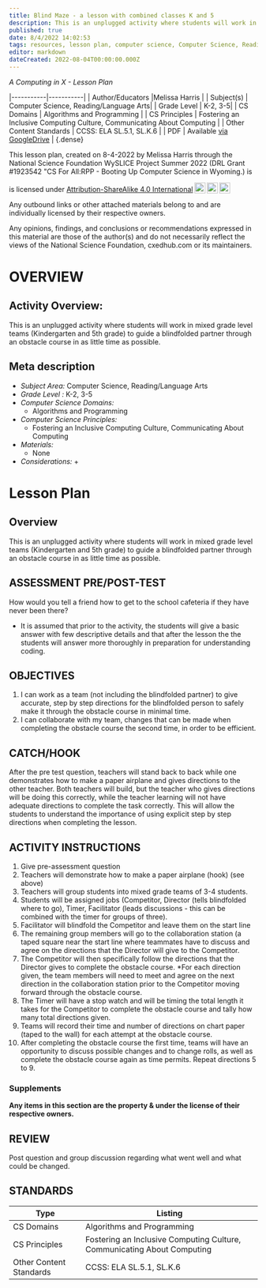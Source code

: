 ```yaml
---
title: Blind Maze - a lesson with combined classes K and 5
description: This is an unplugged activity where students will work in mixed grade level teams (Kindergarten and 5th grade) to guide a blindfolded partner through an obstacle course in as little time as possible.
published: true
date: 8/4/2022 14:02:53
tags: resources, lesson plan, computer science, Computer Science, Reading/Language Arts 
editor: markdown
dateCreated: 2022-08-04T00:00:00.000Z
---
```

*A Computing in X - Lesson Plan*

|-----------|-----------|
| Author/Educators |Melissa Harris |
| Subject(s) | Computer Science, Reading/Language Arts|
| Grade Level | K-2, 3-5|
| CS Domains | Algorithms and Programming |
| CS Principles | Fostering an Inclusive Computing Culture, Communicating About Computing |
| Other Content Standards | CCSS: ELA SL.5.1, SL.K.6 | 
| PDF | Available [via GoogleDrive]() |
{.dense}






This lesson plan, created on 8-4-2022 by Melissa Harris through the National Science Foundation WySLICE Project Summer 2022 (DRL Grant #1923542 "CS For All:RPP - Booting Up Computer Science in Wyoming.) is  <p xmlns:cc="http://creativecommons.org/ns#" >  is licensed under <a href="http://creativecommons.org/licenses/by-sa/4.0/?ref=chooser-v1" target="_blank" rel="license noopener noreferrer" style="display:inline-block;">Attribution-ShareAlike 4.0 International<img style="height:22px!important;margin-left:3px;vertical-align:text-bottom;" src="https://mirrors.creativecommons.org/presskit/icons/cc.svg?ref=chooser-v1"><img style="height:22px!important;margin-left:3px;vertical-align:text-bottom;" src="https://mirrors.creativecommons.org/presskit/icons/by.svg?ref=chooser-v1"><img style="height:22px!important;margin-left:3px;vertical-align:text-bottom;" src="https://mirrors.creativecommons.org/presskit/icons/sa.svg?ref=chooser-v1"></a></p>


Any outbound links or other attached materials belong to and are individually licensed by their respective owners. 


Any opinions, findings, and conclusions or recommendations expressed in this material are those of the author(s) and do not necessarily reflect the views of the National Science Foundation, cxedhub.com or its maintainers.


# OVERVIEW
## Activity Overview:  
This is an unplugged activity where students will work in mixed grade level teams (Kindergarten and 5th grade) to guide a blindfolded partner through an obstacle course in as little time as possible.
## Meta description
+ *Subject Area:* Computer Science, Reading/Language Arts 
+ *Grade Level :* K-2, 3-5 
+ *Computer Science Domains:*
   + Algorithms and Programming
+ *Computer Science Principles:*
   + Fostering an Inclusive Computing Culture, Communicating About Computing
+ *Materials:* 
   + None
+ *Considerations:*
   + 


# Lesson Plan
## Overview
This is an unplugged activity where students will work in mixed grade level teams (Kindergarten and 5th grade) to guide a blindfolded partner through an obstacle course in as little time as possible.
## ASSESSMENT PRE/POST-TEST
How would you tell a friend how to get to the school cafeteria if they have never been there?


 - It is assumed that prior to the activity, the students will give a basic answer with few descriptive details and that after the lesson the the students will answer more thoroughly in preparation for understanding coding.
## OBJECTIVES
1. I can work as a team (not including the blindfolded partner) to give accurate, step by step directions for the blindfolded person to safely make it through the obstacle course in minimal time. 
2. I can collaborate with my team, changes that can be made when completing the obstacle course the second time, in order to be efficient.


## CATCH/HOOK
After the pre test question, teachers will stand back to back while one demonstrates how to make a paper airplane and gives directions to the other teacher. Both teachers will build, but the teacher who gives directions will be doing this correctly, while the teacher learning will not have adequate directions to complete the task correctly. This will allow the students to understand the importance of using explicit step by step directions when completing the lesson.


## ACTIVITY INSTRUCTIONS
1. Give pre-assessment question
2. Teachers will demonstrate how to make a paper airplane (hook) (see above)
3. Teachers will group students into mixed grade teams of 3-4 students. 
4. Students will be assigned jobs (Competitor, Director (tells blindfolded where to go), Timer, Facilitator (leads discussions - this can be combined with the timer for groups of three).
5. Facilitator will blindfold the Competitor and leave them on the start line
6. The remaining group members will go to the collaboration station (a taped square near the start line where teammates have to discuss and agree on the directions that the Director will give to the Competitor.
7. The Competitor will then specifically follow the directions that the Director gives to complete the obstacle course. 
*For each direction given, the team members will need to meet and agree on the next direction in the collaboration station prior to the Competitor moving forward through the obstacle course.
8. The Timer will have a stop watch and will be timing the total length it takes for the Competitor to complete the obstacle course and tally how many total directions given. 
9. Teams will record their time and number of directions on chart paper (taped to the wall) for each attempt at the obstacle course. 
10. After completing the obstacle course the first time, teams will have an opportunity to discuss possible changes and to change rolls, as well as complete the obstacle course again as time permits. Repeat directions 5 to 9.


### Supplements
**Any items in this section are the property & under the license of their respective owners.**






## REVIEW
Post question and group discussion regarding what went well and what could be changed.
## STANDARDS        
| Type | Listing | 
|-----------|-----------|
| CS Domains  | Algorithms and Programming|
| CS Principles   | Fostering an Inclusive Computing Culture, Communicating About Computing|
| Other Content Standards | CCSS: ELA SL.5.1, SL.K.6  |